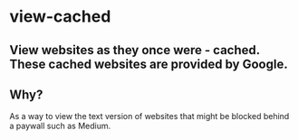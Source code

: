 # view-cached
View websites as they once were - cached. These cached websites are provided by Google. 
----
## Why?

As a way to view the text version of websites that might be blocked behind a paywall such as Medium.
